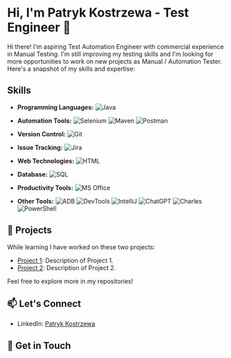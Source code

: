 <!-- Header -->
# Hi, I'm Patryk Kostrzewa - Test Engineer 👋

Hi there! I'm aspiring Test Automation Engineer with commercial experience in Manual Testing. I'm still improving my testing skills and I'm looking for more opportunities to work on new projects as Manual / Automation Tester. Here's a snapshot of my skills and expertise:

<!-- Skills with Pretty Icons -->
## Skills

- **Programming Languages:** 
  ![Java](https://img.shields.io/badge/Java-%23ED8B00.svg?&style=for-the-badge&logo=java&logoColor=white)
  
- **Automation Tools:** 
  ![Selenium](https://img.shields.io/badge/Selenium-%2300BFFF.svg?&style=for-the-badge&logo=selenium&logoColor=white)
  ![Maven](https://img.shields.io/badge/Maven-%23C71A36.svg?&style=for-the-badge&logo=apache-maven&logoColor=white)
  ![Postman](https://img.shields.io/badge/Postman-%23FF6C37.svg?&style=for-the-badge&logo=postman&logoColor=white)

- **Version Control:** 
  ![Git](https://img.shields.io/badge/Git-%23F05032.svg?&style=for-the-badge&logo=git&logoColor=white)

- **Issue Tracking:** 
  ![Jira](https://img.shields.io/badge/Jira-%230081CB.svg?&style=for-the-badge&logo=jira-software&logoColor=white)

- **Web Technologies:** 
  ![HTML](https://img.shields.io/badge/HTML-%23E34F26.svg?&style=for-the-badge&logo=html5&logoColor=white)

- **Database:** 
  ![SQL](https://img.shields.io/badge/SQL-%2300758F.svg?&style=for-the-badge&logo=amazon-dynamodb&logoColor=white)

- **Productivity Tools:** 
  ![MS Office](https://img.shields.io/badge/MS%20Office-%23D83B01.svg?&style=for-the-badge&logo=microsoft-office&logoColor=white) 

- **Other Tools:** 
  ![ADB](https://img.shields.io/badge/ADB-%23D9D9D9.svg?&style=for-the-badge&logo=android&logoColor=white)
  ![DevTools](https://img.shields.io/badge/DevTools-%23F7F7F7.svg?&style=for-the-badge&logo=google-chrome&logoColor=white)
  ![IntelliJ](https://img.shields.io/badge/IntelliJ-%23000000.svg?&style=for-the-badge&logo=intellij-idea&logoColor=white)
  ![ChatGPT](https://img.shields.io/badge/ChatGPT-%23404D59.svg?&style=for-the-badge)
  ![Charles](https://img.shields.io/badge/Charles-%231F1F1F.svg?&style=for-the-badge&logo=charles&logoColor=white)
  ![PowerShell](https://img.shields.io/badge/PowerShell-%231A1A1A.svg?&style=for-the-badge&logo=powershell&logoColor=white)

<!-- Projects Section -->
## 🚀 Projects

While learning I have worked on these two projects:

- [Project 1](https://github.com/pkostrzewa98/phpTravels): Description of Project 1.
- [Project 2](https://github.com/pkostrzewa98/ShopDemo): Description of Project 2.

Feel free to explore more in my repositories!

<!-- Connect Section -->
## 📫 Let's Connect

- LinkedIn: [Patryk Kostrzewa](www.linkedin.com/in/patryk-kostrzewa98)

<!-- Get in Touch Section -->
## 🌟 Get in Touch

